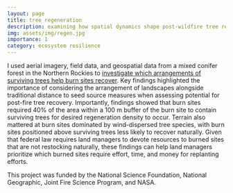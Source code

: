 ```yaml
---
layout: page
title: tree regeneration
description: examining how spatial dynamics shape post-wildfire tree recovery
img: assets/img/regen.jpg
importance: 1
category: ecosystem resilience
---
```


I used aerial imagery, field data, and geospatial data from a mixed conifer forest in the Northern Rockies to [investigate which arrangements of surviving trees help burn sites recover](https://link.springer.com/article/10.1007/s10980-020-01071-z). Key findings highlighted the importance of considering the arrangement of landscapes alongside traditional distance to seed source measures when assessing potential for post-fire tree recovery. Importantly, findings showed that burn sites required 40% of the area within a 100 m buffer of the burn site to contain surviving trees for desired regeneration density to occur. Terrain also mattered at burn sites dominated by wind-dispersed tree species, with burn sites positioned above surviving trees less likely to recover naturally. Given that federal law requires land managers to devote resources to burned sites that are not restocking naturally, these findings can help land managers prioritize which burned sites require effort, time, and money for replanting efforts.

This project was funded by the National Science Foundation, National Geographic, Joint Fire Science Program, and NASA. 
